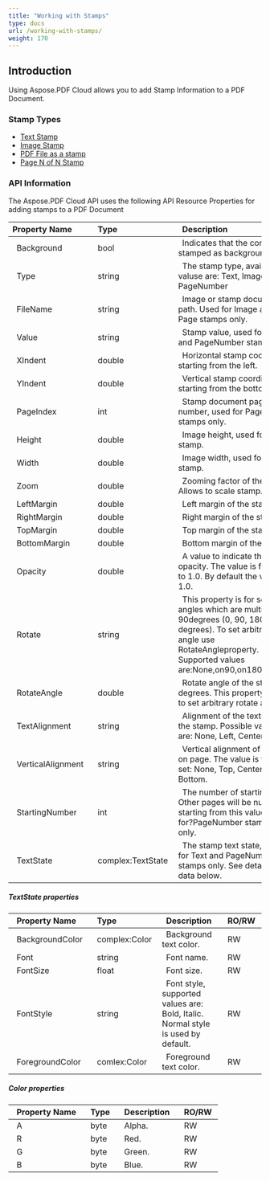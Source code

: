 ```yaml
---
title: "Working with Stamps"
type: docs
url: /working-with-stamps/
weight: 170
---
```


## **Introduction**
Using Aspose.PDF Cloud allows you to add Stamp Information to a PDF Document. 
### **Stamp Types**
- [Text Stamp](/pdf/add-text-stamp-watermark-to-a-pdf-page/)
- [Image Stamp](/pdf/add-image-stamp-watermark-to-a-pdf-page/)
- [PDF File as a stamp](/pdf/add-pdf-page-as-stamp-watermark-to-a-pdf-page/)
- [Page N of N Stamp](/pdf/add-page-number-stamp-to-a-pdf-page/)
### **API Information**
The Aspose.PDF Cloud API uses the following API Resource Properties for adding stamps to a PDF Document

|**Property Name** |` `**Type** |` `**Description** |` `**RO/RW** |
| :- | :- | :- | :- |
|` `Background |` `bool |` `Indicates that the content is stamped as background. |` `RW |
|` `Type |` `string |` `The stamp type, available valuse are: Text, Image, Page, PageNumber |` `RW |
|` `FileName |` `string |` `Image or stamp document path. Used for Image and Page stamps only. |` `RW |
|` `Value |` `string |` `Stamp value, used for Text and PageNumber stamps. |` `RW |
|` `XIndent |` `double |` `Horizontal stamp coordinate, starting from the left. |` `RW |
|` `YIndent |` `double |` `Vertical stamp coordinate, starting from the bottom. |` `RW |
|` `PageIndex |` `int |` `Stamp document page number, used for Page stamps only. |` `RW |
|` `Height |` `double |` `Image height, used for Image stamp. |` `RW |
|` `Width |` `double |` `Image width, used for Image stamp. |` `RW |
|` `Zoom |` `double |` `Zooming factor of the stamp. Allows to scale stamp. |` `RW |
|` `LeftMargin |` `double |` `Left margin of the stamp. |` `RW |
|` `RightMargin |` `double |` `Right margin of the stamp. |` `RW |
|` `TopMargin |` `double |` `Top margin of the stamp. |` `RW |
|` `BottomMargin |` `double |` `Bottom margin of the stamp. |` `RW |
|` `Opacity |` `double |` `A value to indicate the stamp opacity. The value is from 0.0 to 1.0. By default the value is 1.0. |` `RW |
|` `Rotate |` `string |` `This property is for set angles which are multiples of 90degrees (0, 90, 180, 270 degrees). To set arbitrary angle use RotateAngleproperty. Supported values are:None,on90,on180,on270. |` `RW |
|` `RotateAngle |` `double |` `Rotate angle of the stamp in degrees. This property allows to set arbitrary rotate angle. |` `RW |
|` `TextAlignment |` `string |` `Alignment of the text inside the stamp. Possible values are: None, Left, Center, Right. |` `RW |
|` `VerticalAlignment |` `string |` `Vertical alignment of stamp on page. The value is from the set: None, Top, Center, Bottom. |` `RW |
|` `StartingNumber |` `int |` `The number of starting page. Other pages will be numbered starting from this value. Used for?PageNumber stamps only. |` `RW |
|` `TextState |` `complex:TextState |` `The stamp text state, used for Text and PageNumber stamps only. See detailed data below. |` `RW|
##### **TextState properties**

|` `**Property Name** |` `**Type** |` `**Description** |` `**RO/RW** |
| :- | :- | :- | :- |
|` `BackgroundColor |` `complex:Color |` `Background text color. |` `RW |
|` `Font |` `string |` `Font name. |` `RW |
|` `FontSize |` `float |` `Font size. |` `RW |
|` `FontStyle |` `string |` `Font style, supported values are: Bold, Italic. Normal style is used by default. |` `RW |
|` `ForegroundColor |` `comlex:Color |` `Foreground text color. |` `RW |
##### **Color properties**

|` `**Property Name** |` `**Type** |` `**Description** |` `**RO/RW** |
| :- | :- | :- | :- |
|` `A |` `byte |` `Alpha. |` `RW |
|` `R |` `byte |` `Red. |` `RW |
|` `G |` `byte |` `Green. |` `RW |
|` `B |` `byte |` `Blue. |` `RW |

